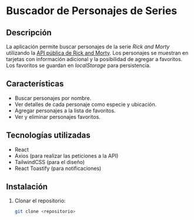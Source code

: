 # Buscador de Personajes de Series

## Descripción

La aplicación permite buscar personajes de la serie *Rick and Morty* utilizando la [API pública de Rick and Morty](https://rickandmortyapi.com/). Los personajes se muestran en tarjetas con información adicional y la posibilidad de agregar a favoritos. Los favoritos se guardan en *localStorage* para persistencia.

## Características

- Buscar personajes por nombre.
- Ver detalles de cada personaje como especie y ubicación.
- Agregar personajes a la lista de favoritos.
- Ver y eliminar personajes favoritos.

## Tecnologías utilizadas

- React
- Axios (para realizar las peticiones a la API)
- TailwindCSS (para el diseño)
- React Toastify (para notificaciones)

## Instalación

1. Clonar el repositorio: 
   ```bash
   git clone <repositorio>
